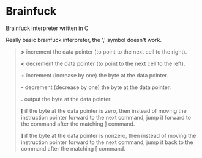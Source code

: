 # Brainfuck
Brainfuck interpreter written in C

Really basic brainfuck interpreter, the ',' symbol doesn't work.

><strong>\></strong>   increment the data pointer (to point to the next cell to the right).
>
><strong>\<</strong>    decrement the data pointer (to point to the next cell to the left).
>
><strong>\+</strong>    increment (increase by one) the byte at the data pointer.
>
><strong>\-</strong>    decrement (decrease by one) the byte at the data pointer.
>
><strong>.</strong>    output the byte at the data pointer.
>
><strong>[</strong>    if the byte at the data pointer is zero, then instead of moving the instruction pointer forward to the next command,           jump it forward to the command after the matching ] command.
>
><strong>]</strong>    if the byte at the data pointer is nonzero, then instead of moving the instruction pointer forward to the next command,       jump it back to the command after the matching [ command.
